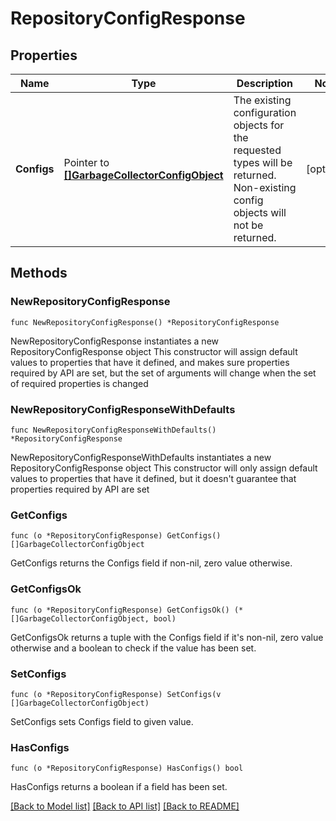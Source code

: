 # RepositoryConfigResponse

## Properties

Name | Type | Description | Notes
------------ | ------------- | ------------- | -------------
**Configs** | Pointer to [**[]GarbageCollectorConfigObject**](GarbageCollectorConfigObject.md) | The existing configuration objects for the requested types will be returned. Non-existing config objects will not be returned. | [optional] 

## Methods

### NewRepositoryConfigResponse

`func NewRepositoryConfigResponse() *RepositoryConfigResponse`

NewRepositoryConfigResponse instantiates a new RepositoryConfigResponse object
This constructor will assign default values to properties that have it defined,
and makes sure properties required by API are set, but the set of arguments
will change when the set of required properties is changed

### NewRepositoryConfigResponseWithDefaults

`func NewRepositoryConfigResponseWithDefaults() *RepositoryConfigResponse`

NewRepositoryConfigResponseWithDefaults instantiates a new RepositoryConfigResponse object
This constructor will only assign default values to properties that have it defined,
but it doesn't guarantee that properties required by API are set

### GetConfigs

`func (o *RepositoryConfigResponse) GetConfigs() []GarbageCollectorConfigObject`

GetConfigs returns the Configs field if non-nil, zero value otherwise.

### GetConfigsOk

`func (o *RepositoryConfigResponse) GetConfigsOk() (*[]GarbageCollectorConfigObject, bool)`

GetConfigsOk returns a tuple with the Configs field if it's non-nil, zero value otherwise
and a boolean to check if the value has been set.

### SetConfigs

`func (o *RepositoryConfigResponse) SetConfigs(v []GarbageCollectorConfigObject)`

SetConfigs sets Configs field to given value.

### HasConfigs

`func (o *RepositoryConfigResponse) HasConfigs() bool`

HasConfigs returns a boolean if a field has been set.


[[Back to Model list]](../README.md#documentation-for-models) [[Back to API list]](../README.md#documentation-for-api-endpoints) [[Back to README]](../README.md)


